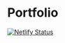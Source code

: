 # Portfolio

[![Netlify Status](https://api.netlify.com/api/v1/badges/9ed2c0cc-e258-495f-999c-e74c00b96071/deploy-status)](https://app.netlify.com/sites/laughing-einstein-fd391e/deploys)
